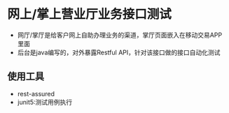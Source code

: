 # 网上/掌上营业厅业务接口测试
* 网厅/掌厅是给客户网上自助办理业务的渠道，掌厅页面嵌入在移动交易APP里面
* 后台是java编写的，对外暴露Restful API，针对该接口做的接口自动化测试

## 使用工具

* rest-assured
* junit5:测试用例执行
